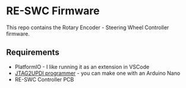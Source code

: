 # RE-SWC Firmware

This repo contains the Rotary Encoder - Steering Wheel Controller firmware.

## Requirements

- PlatformIO - I like running it as an extension in VSCode
- [JTAG2UPDI programmer](https://github.com/ElTangas/jtag2updi) - you can make one with an Arduino Nano
- RE-SWC Controller PCB
